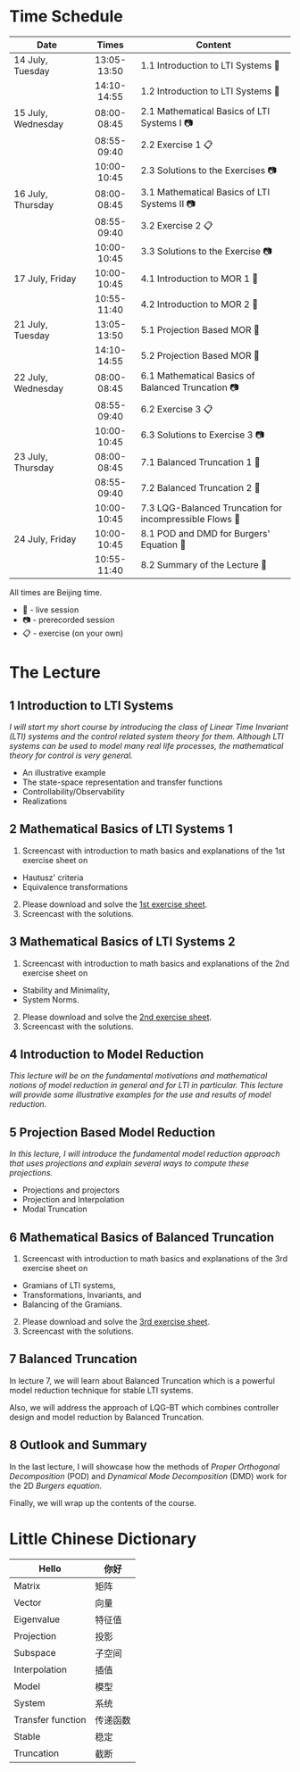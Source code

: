 # Time Schedule

| Date | Times | Content |
| ---- | :-----: | ------- |
| 14 July, Tuesday    |  13:05-13:50 | 1.1 Introduction to LTI Systems :microphone: |
|                    |  14:10-14:55 | 1.2 Introduction to LTI Systems :microphone: |
| 15 July, Wednesday  |  08:00-08:45 | 2.1 Mathematical Basics of LTI Systems I :camera: |
|                    |  08:55-09:40 | 2.2 Exercise 1 :clipboard: |
|                    |  10:00-10:45 | 2.3 Solutions to the Exercises :camera: |
| 16 July, Thursday   |  08:00-08:45 | 3.1 Mathematical Basics of LTI Systems II :camera: |
|                    |  08:55-09:40 | 3.2 Exercise 2 :clipboard:|
|                    |  10:00-10:45 | 3.3 Solutions to the Exercise :camera: |
| 17 July, Friday    |  10:00-10:45 | 4.1 Introduction to MOR 1 :microphone: |
|                    |  10:55-11:40 | 4.2 Introduction to MOR 2 :microphone: |
| 21 July, Tuesday   |  13:05-13:50 | 5.1 Projection Based MOR :microphone: |
|                    |  14:10-14:55 | 5.2 Projection Based MOR :microphone: |
| 22 July, Wednesday  |  08:00-08:45 | 6.1 Mathematical Basics of Balanced Truncation :camera: |
|                     |  08:55-09:40 | 6.2 Exercise 3 :clipboard: |
|                     |  10:00-10:45 | 6.3 Solutions to Exercise 3 :camera: |
| 23 July, Thursday  |  08:00-08:45 | 7.1 Balanced Truncation 1 :microphone: |
|                    |  08:55-09:40 | 7.2 Balanced Truncation 2 :microphone: |
|                    |  10:00-10:45 | 7.3 LQG-Balanced Truncation for incompressible Flows :microphone: |
| 24 July, Friday    |  10:00-10:45 | 8.1 POD and DMD for Burgers' Equation :microphone: |
|                    |  10:55-11:40 | 8.2 Summary of the Lecture :microphone: |

All times are Beijing time.

 * :microphone: - live session
 * :camera: - prerecorded session
 * :clipboard: - exercise (on your own)

# The Lecture

## 1 Introduction to LTI Systems

*I will start my short course by introducing the class of Linear Time Invariant
(LTI) systems and the control related system theory for them. Although LTI
systems can be used to model many real life processes, the mathematical theory
for control is very general.*

 * An illustrative example
 * The state-space representation and transfer functions
 * Controllability/Observability
 * Realizations

## 2 Mathematical Basics of LTI Systems 1

1. Screencast with introduction to math basics and explanations of the 1st exercise
sheet on
  * Hautusz' criteria
  * Equivalence transformations
2. Please download and solve the [1st exercise sheet](exi.pdf).
3. Screencast with the solutions.

## 3 Mathematical Basics of LTI Systems 2

1. Screencast with introduction to math basics and explanations of the 2nd exercise
sheet on
  * Stability and Minimality,
  * System Norms.
2. Please download and solve the [2nd exercise sheet](exii.pdf).
3. Screencast with the solutions.

## 4 Introduction to Model Reduction

*This lecture will be on the fundamental motivations and mathematical
notions of model reduction in general and for LTI in particular. This lecture
will provide some illustrative examples for the use and results of model
reduction.*

## 5 Projection Based Model Reduction

*In this lecture, I will introduce the fundamental model reduction approach
that uses projections and explain several ways to compute these projections.*

 * Projections and projectors
 * Projection and Interpolation
 * Modal Truncation

## 6 Mathematical Basics of Balanced Truncation

1. Screencast with introduction to math basics and explanations of the 3rd exercise
sheet on
  * Gramians of LTI systems,
  * Transformations, Invariants, and
  * Balancing of the Gramians.
2. Please download and solve the [3rd exercise sheet](exiii.pdf).
3. Screencast with the solutions.

## 7 Balanced Truncation

In lecture 7, we will learn about Balanced Truncation which is a powerful model
reduction technique for stable LTI systems.

Also, we will address the approach of LQG-BT which combines
controller design and model reduction by Balanced Truncation.

## 8 Outlook and Summary

In the last lecture, I will showcase how the methods of *Proper Orthogonal
Decomposition* (POD) and *Dynamical Mode Decomposition* (DMD) work for the 2D
*Burgers equation*.

Finally, we will wrap up the contents of the course.

# Little Chinese Dictionary

| Hello | 你好 |
--------|--------
| Matrix| 矩阵 |
| Vector| 向量 |
| Eigenvalue |特征值|
| Projection |投影|
| Subspace |子空间|
| Interpolation |插值|
| Model |模型|
| System |系统|
| Transfer function |传递函数|
| Stable |稳定|
| Truncation |截断|
